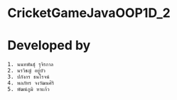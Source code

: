 # CricketGameJavaOOP1D_2
# Developed by 
    1. นนทพันธุ์ รุจิรกาล
    2. นรวิชญ์ อยู่บัว
    3. ปภังกร ธนโรจน์
    4. พลภัทร จงวัฒนศิริ
    5. พัฒน์ภูมิ หาแก้ว

